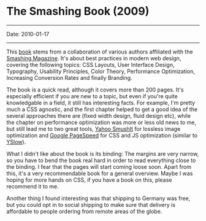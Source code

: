 # The Smashing Book (2009)

----

Date: 2010-01-17

----

This [book](http://www.smashingmagazine.com/2009/12/03/smashing-book-its-out-now/) stems from a collaboration of various authors affiliated with the [Smashing Magazine](http://www.smashingmagazine.com/). It's about best practices in modern web design, covering the following topics: CSS Layouts, User Interface Design, Typography, Usability Principles, Color Theory, Performance Optimization, Increasing Conversion Rates and finally Branding.

The book is a quick read, although it covers more than 200 pages. It's especially efficient if you are new to a topic, but even if you're quite knowledgable in a field, it still has interesting facts. For example, I'm pretty much a CSS agnostic, and the first chapter helped to get a good idea of the several approaches there are (fixed width design, fluid design etc), while the chapter on performance optimization was more or less old news to me, but still lead me to two great tools, [Yahoo SmushIt](http://www.smushit.com/ysmush.it/) for lossless image optimization and [Google PageSpeed](http://code.google.com/speed/page-speed/) for CSS and JS optimization (similar to [YSlow](http://developer.yahoo.com/yslow/)).

What I didn't like about the book is its binding: The margins are very narrow, so you have to bend the book real hard in order to read everything close to the binding. I fear that the pages will start coming loose soon. Apart from this, it's a very recommendable book for a general overview. Maybe I was hoping for more hands on CSS, if you have a book on this, please recommend it to me.

Another thing I found interesting was that shipping to Germany was free, but you could opt in to social shipping to make sure that delivery is affordable to people ordering from remote areas of the globe.
